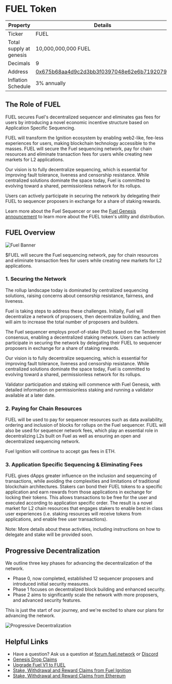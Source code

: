 # FUEL Token

| Property                | Details                                    |
|-------------------------|--------------------------------------------|
| Ticker                  | FUEL                                       |
| Total supply at genesis | 10,000,000,000 FUEL                        |
| Decimals                | 9                                          |
| Address                 | [0x675b68aa4d9c2d3bb3f0397048e62e6b7192079c](https://etherscan.io/address/0x675b68aa4d9c2d3bb3f0397048e62e6b7192079c) |
| Inflation Schedule      | 3% annually                                |

## The Role of FUEL

FUEL secures Fuel's decentralized sequencer and eliminates gas fees for users by introducing a novel economic incentive structure based on Application Specific Sequencing.

FUEL will transform the Ignition ecosystem by enabling web2-like, fee-less experiences for users, making blockchain technology accessible to the masses. FUEL will secure the Fuel sequencing network, pay for chain resources and eliminate transaction fees for users while creating new markets for L2 applications.

Our vision is to fully decentralize sequencing, which is essential for improving fault tolerance, liveness and censorship resistance. While centralized solutions dominate the space today, Fuel is committed to evolving toward a shared, permissionless network for its rollups.

Users can actively participate in securing the network by delegating their FUEL to sequencer proposers in exchange for a share of staking rewards.

Learn more about the Fuel Sequencer or see the [Fuel Genesis announcement](https://fuel.mirror.xyz/T6A4x8ReVu5ucAdwXXhrJawN9n4op7de4y7xW9MJ8ew) to learn more about the FUEL token's utility and distribution.

## FUEL Overview

![Fuel Banner](https://raw.githubusercontent.com/FuelLabs/fuel-token-overview/refs/heads/add/revisions/assets/about/1-fuel-banner.png)

$FUEL will secure the Fuel sequencing network, pay for chain resources and eliminate transaction fees for users while creating new markets for L2 applications.

### 1. Securing the Network

The rollup landscape today is dominated by centralized sequencing solutions, raising concerns about censorship resistance, fairness, and liveness.

Fuel is taking steps to address these challenges. Initially, Fuel will decentralize a network of proposers, then decentralize building, and then will aim to increase the total number of proposers and builders.

The Fuel sequencer employs proof-of-stake (PoS) based on the Tendermint consensus, enabling a decentralized staking network. Users can actively participate in securing the network by delegating their FUEL to sequencer proposers in exchange for a share of staking rewards.

Our vision is to fully decentralize sequencing, which is essential for improving fault tolerance, liveness and censorship resistance. While centralized solutions dominate the space today, Fuel is committed to evolving toward a shared, permissionless network for its rollups.

Validator participation and staking will commence with Fuel Genesis, with detailed information on permissionless staking and running a validator available at a later date.

### 2. Paying for Chain Resources

FUEL will be used to pay for sequencer resources such as data availability, ordering and inclusion of blocks for rollups on the Fuel sequencer. FUEL will also be used for sequencer network fees, which play an essential role in decentralizing L2s built on Fuel as well as ensuring an open and decentralized sequencing network.

Fuel Ignition will continue to accept gas fees in ETH.

### 3. Application Specific Sequencing & Eliminating Fees

FUEL gives dApps greater influence on the inclusion and sequencing of transactions, while avoiding the complexities and limitations of traditional blockchain architectures. Stakers can bond their FUEL tokens to a specific application and earn rewards from those applications in exchange for locking their tokens. This allows transactions to be free for the user and executed according to application specific order. The result is a novel market for L2 chain resources that engages stakers to enable best in class user experiences (i.e. staking resources will receive tokens from applications, and enable free user transactions).

Note: More details about these activities, including instructions on how to delegate and stake will be provided soon.

## Progressive Decentralization

We outline three key phases for advancing the decentralization of the network.

- Phase 0, now completed, established 12 sequencer proposers and introduced initial security measures.
- Phase 1 focuses on decentralized block building and enhanced security.
- Phase 2 aims to significantly scale the network with more proposers, and advanced security features.

This is just the start of our journey, and we're excited to share our plans for advancing the network.

![Progressive Decentralization](https://raw.githubusercontent.com/FuelLabs/fuel-token-overview/refs/heads/add/revisions/assets/about/2-progressive-decentralization.png)

## Helpful Links

- Have a question? Ask us a question at [forum.fuel.network](https://forum.fuel.network/) or [Discord](https://discord.com/invite/xfpK4Pe)
- [Genesis Drop Claims](./claim-airdrop.md)
- [Upgrade Fuel V1 to FUEL](./fuel-v1-upgrade.md)
- [Stake, Withdrawal and Reward Claims from Fuel Ignition](./stake-on-fuel.md)
- [Stake, Withdrawal and Reward Claims from Ethereum](./stake-on-ethereum.md)
